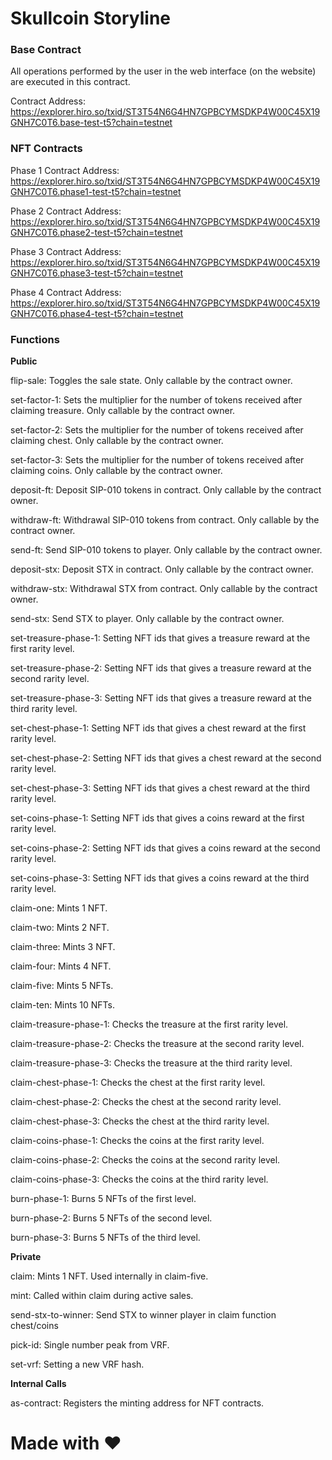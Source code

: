 # Skullcoin Storyline

### Base Contract

All operations performed by the user in the web interface (on the website) are executed in this contract.

Contract Address: https://explorer.hiro.so/txid/ST3T54N6G4HN7GPBCYMSDKP4W00C45X19GNH7C0T6.base-test-t5?chain=testnet

### NFT Contracts

Phase 1 Contract Address: https://explorer.hiro.so/txid/ST3T54N6G4HN7GPBCYMSDKP4W00C45X19GNH7C0T6.phase1-test-t5?chain=testnet

Phase 2 Contract Address: https://explorer.hiro.so/txid/ST3T54N6G4HN7GPBCYMSDKP4W00C45X19GNH7C0T6.phase2-test-t5?chain=testnet

Phase 3 Contract Address: https://explorer.hiro.so/txid/ST3T54N6G4HN7GPBCYMSDKP4W00C45X19GNH7C0T6.phase3-test-t5?chain=testnet

Phase 4 Contract Address: https://explorer.hiro.so/txid/ST3T54N6G4HN7GPBCYMSDKP4W00C45X19GNH7C0T6.phase4-test-t5?chain=testnet

### Functions

**Public**

flip-sale: Toggles the sale state. Only callable by the contract owner.

set-factor-1: Sets the multiplier for the number of tokens received after claiming treasure. Only callable by the contract owner.

set-factor-2: Sets the multiplier for the number of tokens received after claiming chest. Only callable by the contract owner.

set-factor-3: Sets the multiplier for the number of tokens received after claiming coins. Only callable by the contract owner.

deposit-ft: Deposit SIP-010 tokens in contract. Only callable by the contract owner.

withdraw-ft: Withdrawal SIP-010 tokens from contract. Only callable by the contract owner.

send-ft: Send SIP-010 tokens to player. Only callable by the contract owner.

deposit-stx: Deposit STX in contract. Only callable by the contract owner.

withdraw-stx: Withdrawal STX from contract. Only callable by the contract owner.

send-stx: Send STX to player. Only callable by the contract owner.

set-treasure-phase-1: Setting NFT ids that gives a treasure reward at the first rarity level.

set-treasure-phase-2: Setting NFT ids that gives a treasure reward at the second rarity level.

set-treasure-phase-3: Setting NFT ids that gives a treasure reward at the third rarity level.

set-chest-phase-1: Setting NFT ids that gives a chest reward at the first rarity level.

set-chest-phase-2: Setting NFT ids that gives a chest reward at the second rarity level.

set-chest-phase-3: Setting NFT ids that gives a chest reward at the third rarity level.

set-coins-phase-1: Setting NFT ids that gives a coins reward at the first rarity level.

set-coins-phase-2: Setting NFT ids that gives a coins reward at the second rarity level.

set-coins-phase-3: Setting NFT ids that gives a coins reward at the third rarity level.

claim-one: Mints 1 NFT.

claim-two: Mints 2 NFT.

claim-three: Mints 3 NFT.

claim-four: Mints 4 NFT.

claim-five: Mints 5 NFTs.

claim-ten: Mints 10 NFTs.

claim-treasure-phase-1: Checks the treasure at the first rarity level.

claim-treasure-phase-2: Checks the treasure at the second rarity level.

claim-treasure-phase-3: Checks the treasure at the third rarity level.

claim-chest-phase-1: Checks the chest at the first rarity level.

claim-chest-phase-2: Checks the chest at the second rarity level.

claim-chest-phase-3: Checks the chest at the third rarity level.

claim-coins-phase-1: Checks the coins at the first rarity level.

claim-coins-phase-2: Checks the coins at the second rarity level.

claim-coins-phase-3: Checks the coins at the third rarity level.

burn-phase-1: Burns 5 NFTs of the first level.

burn-phase-2: Burns 5 NFTs of the second level.

burn-phase-3: Burns 5 NFTs of the third level.

**Private**

claim: Mints 1 NFT. Used internally in claim-five.

mint: Called within claim during active sales.

send-stx-to-winner: Send STX to winner player in claim function chest/coins

pick-id: Single number peak from VRF.

set-vrf: Setting a new VRF hash.

**Internal Calls**

as-contract: Registers the minting address for NFT contracts.

# Made with :heart: